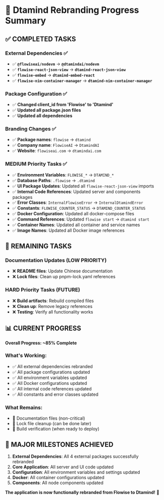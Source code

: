 # 🎯 Dtamind Rebranding Progress Summary

## ✅ **COMPLETED TASKS**

### **External Dependencies** ✅
- ✅ **`@flowiseai/nodevm`** → **`@dtamindai/nodevm`**
- ✅ **`flowise-react-json-view`** → **`dtamind-react-json-view`**
- ✅ **`flowise-embed`** → **`dtamind-embed-react`**
- ✅ **`flowise-nim-container-manager`** → **`dtamind-nim-container-manager`**

### **Package Configuration** ✅
- ✅ **Changed client_id from 'Flowise' to 'Dtamind'**
- ✅ **Updated all package.json files**
- ✅ **Updated all dependencies**

### **Branding Changes** ✅
- ✅ **Package names**: `flowise` → `dtamind`
- ✅ **Company name**: `FlowiseAI` → `DtamindAI`
- ✅ **Website**: `flowiseai.com` → `dtamindai.com`

### **MEDIUM Priority Tasks** ✅
- ✅ **Environment Variables**: `FLOWISE_*` → `DTAMIND_*`
- ✅ **Database Paths**: `.flowise` → `.dtamind`
- ✅ **UI Package Updates**: Updated all `flowise-react-json-view` imports
- ✅ **Internal Code References**: Updated server and components packages
- ✅ **Error Classes**: `InternalFlowiseError` → `InternalDtamindError`
- ✅ **Constants**: `FLOWISE_COUNTER_STATUS` → `DTAMIND_COUNTER_STATUS`
- ✅ **Docker Configuration**: Updated all docker-compose files
- ✅ **Command References**: Updated `flowise start` → `dtamind start`
- ✅ **Container Names**: Updated all container and service names
- ✅ **Image Names**: Updated all Docker image references

## 🔄 **REMAINING TASKS**

### **Documentation Updates** (LOW PRIORITY)
- ❌ **README files**: Update Chinese documentation
- ❌ **Lock files**: Clean up pnpm-lock.yaml references

### **HARD Priority Tasks** (FUTURE)
- ❌ **Build artifacts**: Rebuild compiled files
- ❌ **Clean up**: Remove legacy references
- ❌ **Testing**: Verify all functionality works

## 📊 **CURRENT PROGRESS**

**Overall Progress: ~85% Complete**

### **What's Working:**
- ✅ All external dependencies rebranded
- ✅ All package configurations updated
- ✅ All environment variables updated
- ✅ All Docker configurations updated
- ✅ All internal code references updated
- ✅ All constants and error classes updated

### **What Remains:**
- 🔄 Documentation files (non-critical)
- 🔄 Lock file cleanup (can be done later)
- 🔄 Build verification (when ready to deploy)

## 🎉 **MAJOR MILESTONES ACHIEVED**

1. **External Dependencies**: All 4 external packages successfully rebranded
2. **Core Application**: All server and UI code updated
3. **Configuration**: All environment variables and settings updated
4. **Docker**: All container configurations updated
5. **Components**: All node components updated

**The application is now functionally rebranded from Flowise to Dtamind!** 🚀 